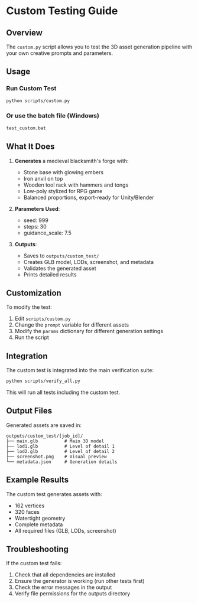# Custom Testing Guide

## Overview
The `custom.py` script allows you to test the 3D asset generation pipeline with your own creative prompts and parameters.

## Usage

### Run Custom Test
```bash
python scripts/custom.py
```

### Or use the batch file (Windows)
```bash
test_custom.bat
```

## What It Does

1. **Generates** a medieval blacksmith's forge with:
   - Stone base with glowing embers
   - Iron anvil on top
   - Wooden tool rack with hammers and tongs
   - Low-poly stylized for RPG game
   - Balanced proportions, export-ready for Unity/Blender

2. **Parameters Used**:
   - seed: 999
   - steps: 30
   - guidance_scale: 7.5

3. **Outputs**:
   - Saves to `outputs/custom_test/`
   - Creates GLB model, LODs, screenshot, and metadata
   - Validates the generated asset
   - Prints detailed results

## Customization

To modify the test:

1. Edit `scripts/custom.py`
2. Change the `prompt` variable for different assets
3. Modify the `params` dictionary for different generation settings
4. Run the script

## Integration

The custom test is integrated into the main verification suite:
```bash
python scripts/verify_all.py
```

This will run all tests including the custom test.

## Output Files

Generated assets are saved in:
```
outputs/custom_test/[job_id]/
├── main.glb          # Main 3D model
├── lod1.glb          # Level of detail 1
├── lod2.glb          # Level of detail 2
├── screenshot.png    # Visual preview
└── metadata.json     # Generation details
```

## Example Results

The custom test generates assets with:
- 162 vertices
- 320 faces
- Watertight geometry
- Complete metadata
- All required files (GLB, LODs, screenshot)

## Troubleshooting

If the custom test fails:
1. Check that all dependencies are installed
2. Ensure the generator is working (run other tests first)
3. Check the error messages in the output
4. Verify file permissions for the outputs directory

